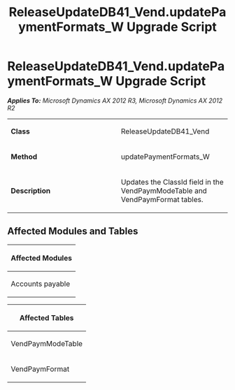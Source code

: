 ﻿---
title: ReleaseUpdateDB41_Vend.updatePaymentFormats_W Upgrade Script
TOCTitle: ReleaseUpdateDB41_Vend.updatePaymentFormats_W Upgrade Script
ms:assetid: b54b1951-7218-3efd-b4a9-d0dd0504fbc4
ms:mtpsurl: https://msdn.microsoft.com/en-us/library/JJ736981(v=AX.60)
ms:contentKeyID: 49710665
ms.date: 05/18/2015
mtps_version: v=AX.60
---

# ReleaseUpdateDB41\_Vend.updatePaymentFormats\_W Upgrade Script 


_**Applies To:** Microsoft Dynamics AX 2012 R3, Microsoft Dynamics AX 2012 R2_

<table>
<colgroup>
<col style="width: 50%" />
<col style="width: 50%" />
</colgroup>
<tbody>
<tr class="odd">
<td><p><strong>Class</strong></p></td>
<td><p>ReleaseUpdateDB41_Vend</p></td>
</tr>
<tr class="even">
<td><p><strong>Method</strong></p></td>
<td><p>updatePaymentFormats_W</p></td>
</tr>
<tr class="odd">
<td><p><strong>Description</strong></p></td>
<td><p>Updates the ClassId field in the VendPaymModeTable and VendPaymFormat tables.</p></td>
</tr>
</tbody>
</table>


## Affected Modules and Tables

<table>
<colgroup>
<col style="width: 100%" />
</colgroup>
<thead>
<tr class="header">
<th><p>Affected Modules</p></th>
</tr>
</thead>
<tbody>
<tr class="odd">
<td><p>Accounts payable</p></td>
</tr>
</tbody>
</table>


<table>
<colgroup>
<col style="width: 100%" />
</colgroup>
<thead>
<tr class="header">
<th><p>Affected Tables</p></th>
</tr>
</thead>
<tbody>
<tr class="odd">
<td><p>VendPaymModeTable</p></td>
</tr>
<tr class="even">
<td><p>VendPaymFormat</p></td>
</tr>
</tbody>
</table>

  



